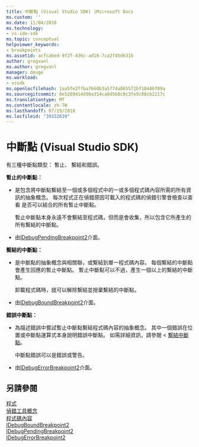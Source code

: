 ```yaml
---
title: 中斷點 (Visual Studio SDK) |Microsoft Docs
ms.custom: ''
ms.date: 11/04/2016
ms.technology:
- vs-ide-sdk
ms.topic: conceptual
helpviewer_keywords:
- breakpoints
ms.assetid: acfcabed-9f2f-436c-ad18-7ca2f45d631b
author: gregvanl
ms.author: gregvanl
manager: douge
ms.workload:
- vssdk
ms.openlocfilehash: 1aa5fe2ffba7660b3a5774a865572bf10446f09a
ms.sourcegitcommit: 0e5289414d90a314ca0d560c0c3fe9c88cb2217c
ms.translationtype: MT
ms.contentlocale: zh-TW
ms.lasthandoff: 07/19/2018
ms.locfileid: "39152639"
---
```

# <a name="breakpoints-visual-studio-sdk"></a>中斷點 (Visual Studio SDK)
有三種中斷點類型： 暫止、 繫結和錯誤。  
  
 **暫止的中斷點：**  
  
-   是包含將中斷點繫結至一個或多個程式中的一或多個程式碼內容所需的所有資訊的抽象概念。 每次程式正在偵錯原因可載入的程式碼的偵錯引擎會檢查以查看 是否可以結合的所有暫止中斷點。  
  
     暫止中斷點本身永遠不會繫結至程式碼，但而是會收集，所以包含它所產生的所有繫結的中斷點。  
  
-   由[IDebugPendingBreakpoint2](../../extensibility/debugger/reference/idebugpendingbreakpoint2.md)介面。  
  
 **繫結的中斷點：**  
  
-   是中斷點的抽象概念與相關聯，或繫結到單一程式碼內容。 每個繫結的中斷點會產生回應的暫止中斷點。 暫止中斷點可以不過，產生一個以上的繫結的中斷點。  
  
     卸載程式碼時，就可以解除繫結並捨棄繫結的中斷點。  
  
-   由[IDebugBoundBreakpoint2](../../extensibility/debugger/reference/idebugboundbreakpoint2.md)介面。  
  
 **錯誤中斷點：**  
  
-   為描述錯誤中嘗試暫止中斷點繫結程式碼內容的抽象概念。 其中一個錯誤在位置或中斷點運算式本身說明錯誤中斷點。 如需詳細資訊，請參閱 <<c0> [ 繫結中斷點](../../extensibility/debugger/binding-breakpoints.md)。  
  
     中斷點錯誤可以是錯誤或警告。  
  
-   由[IDebugErrorBreakpoint2](../../extensibility/debugger/reference/idebugerrorbreakpoint2.md)介面。  
  
## <a name="see-also"></a>另請參閱  
 [程式](../../extensibility/debugger/programs.md)   
 [偵錯工具概念](../../extensibility/debugger/debugger-concepts.md)   
 [程式碼內容](../../extensibility/debugger/code-context.md)   
 [IDebugBoundBreakpoint2](../../extensibility/debugger/reference/idebugboundbreakpoint2.md)   
 [IDebugPendingBreakpoint2](../../extensibility/debugger/reference/idebugpendingbreakpoint2.md)   
 [IDebugErrorBreakpoint2](../../extensibility/debugger/reference/idebugerrorbreakpoint2.md)